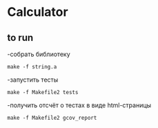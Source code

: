 # Calculator



## to run

-собрать библиотеку
```
make -f string.a
```
-запустить тесты
```
make -f Makefile2 tests
```
-получить отсчёт о тестах в виде html-страницы
```
make -f Makefile2 gcov_report
